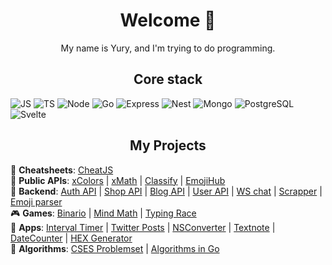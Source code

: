 <h1 align="center"> Welcome 👋 <br/></h1> 
<p align="center">My name is Yury, and I'm trying to do programming.</p>

<h2 align="center">Core stack</h2>

![JS](https://img.shields.io/badge/javascript-%23323330.svg?logo=javascript&logoColor=%23F7DF1E&style=for-the-badge)
![TS](https://img.shields.io/badge/typescript-%23007acc.svg?logo=typescript&logoColor=white&style=for-the-badge)
![Node](https://img.shields.io/badge/node.js-%2343853d.svg?logo=node.js&logoColor=white&style=for-the-badge)
![Go](https://img.shields.io/badge/go-%2300add8.svg?logo=go&logoColor=white&style=for-the-badge)
![Express](https://img.shields.io/badge/express.js-%23000000.svg?logo=express&logoColor=white&style=for-the-badge)
![Nest](https://img.shields.io/badge/nestjs-%23e0234e.svg?logo=nestjs&logoColor=white&style=for-the-badge)
![Mongo](https://img.shields.io/badge/mongodb-%234ea94b.svg?logo=mongodb&logoColor=white&style=for-the-badge)
![PostgreSQL](https://img.shields.io/badge/postgres-%23336791.svg?logo=postgresql&logoColor=white&style=for-the-badge)
![Svelte](https://img.shields.io/badge/svelte-%23f1413d.svg?logo=svelte&logoColor=white&style=for-the-badge)

<h2 align="center">My Projects</h2>

📝 **Cheatsheets**: [CheatJS](https://github.com/cheatjs/cheat) <br>
📡 **Public APIs**: [xColors](https://github.com/cheatsnake/xColors-api) | [xMath](https://github.com/cheatsnake/xMath-api) | [Classify](https://github.com/cheatsnake/classify) | [EmojiHub](https://github.com/cheatsnake/emojihub) <br>
🔮 **Backend**: [Auth API](https://github.com/cheatsnake/auth-api) | [Shop API](https://github.com/cheatsnake/shop-api) | [Blog API](https://github.com/cheatsnake/blog-api) | [User API](https://github.com/cheatsnake/user-api) | [WS chat](https://github.com/cheatsnake/ws-chat) | [Scrapper](https://github.com/cheatsnake/nodejs-scraper) | [Emoji parser](https://github.com/cheatsnake/emoji-parser) <br>
🎮 **Games**: [Binario](https://github.com/cheatsnake/binario) | [Mind Math](https://github.com/cheatsnake/MindMath) | [Typing Race](https://github.com/cheatsnake/TypingRace) <br>
🎲  **Apps**: [Interval Timer](https://github.com/cheatsnake/IntervalTimer) | [Twitter Posts](https://github.com/cheatsnake/TwitterPosts) | [NSConverter](https://github.com/cheatsnake/NSConverter) | [Textnote](https://github.com/cheatsnake/Textnote) | [DateCounter](https://github.com/cheatsnake/DateCounter) | [HEX Generator](https://github.com/cheatsnake/HEXGenerator) <br>
📐 **Algorithms**: [CSES Problemset](https://github.com/cheatsnake/CSES-problem-set-typescript) | [Algorithms in Go](https://github.com/cheatsnake/algorithms)
